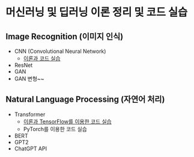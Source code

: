 # 머신러닝 및 딥러닝 이론 정리 및 코드 실습

## Image Recognition (이미지 인식)
- CNN (Convolutional Neural Network)
  - [이론과 코드 실습](https://github.com/JKyeob/deeplearning_study_practice/blob/main/Image_CNN.ipynb)
- ResNet
- GAN
- GAN 변형~~

## Natural Language Processing (자연어 처리)
- Transformer
  - [이론과 TensorFlow를 이용한 코드 실습](https://github.com/JKyeob/deeplearning_study_practice/blob/main/NLP_Transformer.ipynb)
  - PyTorch를 이용한 코드 실습
- BERT
- GPT2
- ChatGPT API
